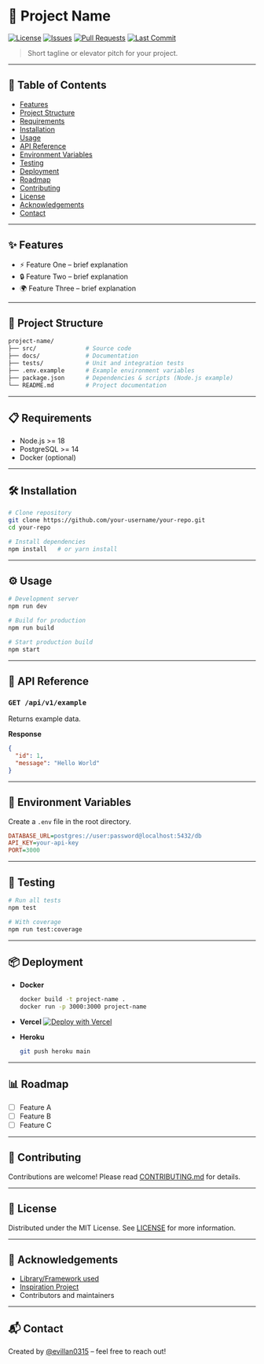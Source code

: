 # 🚀 Project Name

[![License](https://img.shields.io/github/license/your-username/your-repo)](LICENSE)
[![Issues](https://img.shields.io/github/issues/your-username/your-repo)](https://github.com/your-username/your-repo/issues)
[![Pull Requests](https://img.shields.io/github/issues-pr/your-username/your-repo)](https://github.com/your-username/your-repo/pulls)
[![Last Commit](https://img.shields.io/github/last-commit/your-username/your-repo)](https://github.com/your-username/your-repo/commits)

> Short tagline or elevator pitch for your project.

---

## 📖 Table of Contents

- [Features](#-features)
- [Project Structure](#-project-structure)
- [Requirements](#-requirements)
- [Installation](#-installation)
- [Usage](#-usage)
- [API Reference](#-api-reference)
- [Environment Variables](#-environment-variables)
- [Testing](#-testing)
- [Deployment](#-deployment)
- [Roadmap](#-roadmap)
- [Contributing](#-contributing)
- [License](#-license)
- [Acknowledgements](#-acknowledgements)
- [Contact](#-contact)

---

## ✨ Features

- ⚡ Feature One – brief explanation
- 🔒 Feature Two – brief explanation
- 🌍 Feature Three – brief explanation

---

## 📂 Project Structure

```bash
project-name/
├── src/              # Source code
├── docs/             # Documentation
├── tests/            # Unit and integration tests
├── .env.example      # Example environment variables
├── package.json      # Dependencies & scripts (Node.js example)
└── README.md         # Project documentation
```

---

## 📋 Requirements

- Node.js >= 18
- PostgreSQL >= 14
- Docker (optional)

---

## 🛠️ Installation

```bash
# Clone repository
git clone https://github.com/your-username/your-repo.git
cd your-repo

# Install dependencies
npm install   # or yarn install
```

---

## ⚙️ Usage

```bash
# Development server
npm run dev

# Build for production
npm run build

# Start production build
npm start
```

---

## 📖 API Reference

### `GET /api/v1/example`

Returns example data.

**Response**

```json
{
  "id": 1,
  "message": "Hello World"
}
```

---

## 🔑 Environment Variables

Create a `.env` file in the root directory.

```ini
DATABASE_URL=postgres://user:password@localhost:5432/db
API_KEY=your-api-key
PORT=3000
```

---

## 🧪 Testing

```bash
# Run all tests
npm test

# With coverage
npm run test:coverage
```

---

## 📦 Deployment

- **Docker**

  ```bash
  docker build -t project-name .
  docker run -p 3000:3000 project-name
  ```

- **Vercel**
  [![Deploy with Vercel](https://vercel.com/button)](https://vercel.com/import/project?template=https://github.com/your-username/your-repo)

- **Heroku**

  ```bash
  git push heroku main
  ```

---

## 📊 Roadmap

- [ ] Feature A
- [ ] Feature B
- [ ] Feature C

---

## 🤝 Contributing

Contributions are welcome!
Please read [CONTRIBUTING.md](CONTRIBUTING.md) for details.

---

## 📜 License

Distributed under the MIT License. See [LICENSE](LICENSE) for more information.

---

## 🙌 Acknowledgements

- [Library/Framework used](https://example.com)
- [Inspiration Project](https://example.com)
- Contributors and maintainers

---

## 📬 Contact

Created by [@evillan0315](https://github.com/evillan0315) – feel free to reach out!
